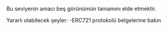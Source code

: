 Bu seviyenin amacı beş görünümün tamamını elde etmektir.

Yararlı olabilecek şeyler:
-ERC721 protokolü belgelerine bakın
